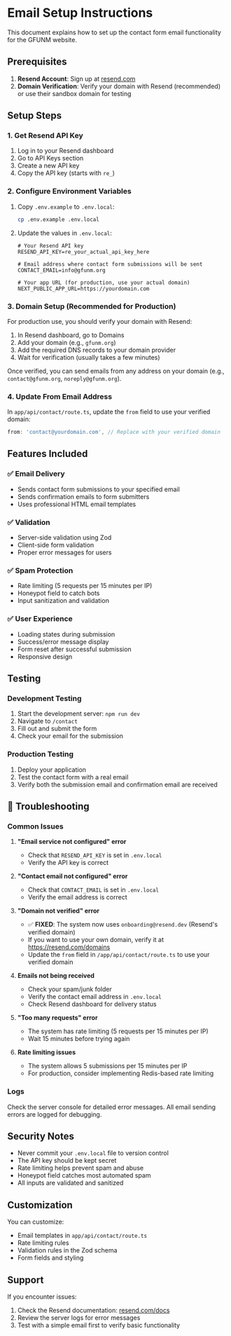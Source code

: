 # Email Setup Instructions

This document explains how to set up the contact form email functionality for the GFUNM website.

## Prerequisites

1. **Resend Account**: Sign up at [resend.com](https://resend.com)
2. **Domain Verification**: Verify your domain with Resend (recommended) or use their sandbox domain for testing

## Setup Steps

### 1. Get Resend API Key

1. Log in to your Resend dashboard
2. Go to API Keys section
3. Create a new API key
4. Copy the API key (starts with `re_`)

### 2. Configure Environment Variables

1. Copy `.env.example` to `.env.local`:
   ```bash
   cp .env.example .env.local
   ```

2. Update the values in `.env.local`:
   ```env
   # Your Resend API key
   RESEND_API_KEY=re_your_actual_api_key_here
   
   # Email address where contact form submissions will be sent
   CONTACT_EMAIL=info@gfunm.org
   
   # Your app URL (for production, use your actual domain)
   NEXT_PUBLIC_APP_URL=https://yourdomain.com
   ```

### 3. Domain Setup (Recommended for Production)

For production use, you should verify your domain with Resend:

1. In Resend dashboard, go to Domains
2. Add your domain (e.g., `gfunm.org`)
3. Add the required DNS records to your domain provider
4. Wait for verification (usually takes a few minutes)

Once verified, you can send emails from any address on your domain (e.g., `contact@gfunm.org`, `noreply@gfunm.org`).

### 4. Update From Email Address

In `app/api/contact/route.ts`, update the `from` field to use your verified domain:

```typescript
from: 'contact@yourdomain.com', // Replace with your verified domain
```

## Features Included

### ✅ Email Delivery
- Sends contact form submissions to your specified email
- Sends confirmation emails to form submitters
- Uses professional HTML email templates

### ✅ Validation
- Server-side validation using Zod
- Client-side form validation
- Proper error messages for users

### ✅ Spam Protection
- Rate limiting (5 requests per 15 minutes per IP)
- Honeypot field to catch bots
- Input sanitization and validation

### ✅ User Experience
- Loading states during submission
- Success/error message display
- Form reset after successful submission
- Responsive design

## Testing

### Development Testing
1. Start the development server: `npm run dev`
2. Navigate to `/contact`
3. Fill out and submit the form
4. Check your email for the submission

### Production Testing
1. Deploy your application
2. Test the contact form with a real email
3. Verify both the submission email and confirmation email are received

## 🔧 Troubleshooting

### Common Issues

1. **"Email service not configured" error**
   - Check that `RESEND_API_KEY` is set in `.env.local`
   - Verify the API key is correct

2. **"Contact email not configured" error**
   - Check that `CONTACT_EMAIL` is set in `.env.local`
   - Verify the email address is correct

3. **"Domain not verified" error**
   - ✅ **FIXED**: The system now uses `onboarding@resend.dev` (Resend's verified domain)
   - If you want to use your own domain, verify it at https://resend.com/domains
   - Update the `from` field in `/app/api/contact/route.ts` to use your verified domain

4. **Emails not being received**
   - Check your spam/junk folder
   - Verify the contact email address in `.env.local`
   - Check Resend dashboard for delivery status

5. **"Too many requests" error**
   - The system has rate limiting (5 requests per 15 minutes per IP)
   - Wait 15 minutes before trying again

6. **Rate limiting issues**
   - The system allows 5 submissions per 15 minutes per IP
   - For production, consider implementing Redis-based rate limiting

### Logs
Check the server console for detailed error messages. All email sending errors are logged for debugging.

## Security Notes

- Never commit your `.env.local` file to version control
- The API key should be kept secret
- Rate limiting helps prevent spam and abuse
- Honeypot field catches most automated spam
- All inputs are validated and sanitized

## Customization

You can customize:
- Email templates in `app/api/contact/route.ts`
- Rate limiting rules
- Validation rules in the Zod schema
- Form fields and styling

## Support

If you encounter issues:
1. Check the Resend documentation: [resend.com/docs](https://resend.com/docs)
2. Review the server logs for error messages
3. Test with a simple email first to verify basic functionality